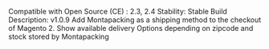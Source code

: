 Compatible with Open Source (CE) : 2.3, 2.4
Stability: Stable Build
Description:
v1.0.9
Add Montapacking as a shipping method to the checkout of Magento 2.
Show available delivery Options depending on zipcode and stock stored by Montapacking

